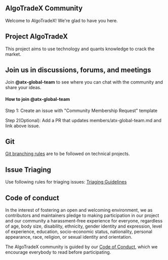 AlgoTradeX Community
------------------------------------------------------
Welcome to AlgoTradeX! We're glad to have you here.


Project AlgoTradeX
------------------------------------------------------
This project aims to use technology and quants knowledge to crack the market.


Join us in discussions, forums, and meetings
------------------------------------------------------
Join **@atx-global-team** to see where you can chat with the community and share your ideas.


#### How to join @atx-global-team

Step 1: Create an issue with "Community Membership Request" template

Step 2(Optional): Add a PR that updates members/atx-global-team.md and link above issue.


Git
------------------------------------------------------
[Git branching rules](https://github.com/algotradeX/atx-community/blob/master/guidelines/GIT_BRANCHING.md) are to be followed on technical projects.


Issue Triaging
------------------------------------------------------
Use following rules for triaging issues: [Triaging Guidelines](https://github.com/algotradeX/atx-community/blob/master/guidelines/TRIAGE.md)


Code of conduct
------------------------------------------------------
In the interest of fostering an open and welcoming environment, we as contributors and maintainers pledge to making participation in our project and our community a harassment-free experience for everyone, regardless of age, body size, disability, ethnicity, gender identity and expression, level of experience, education, socio-economic status, nationality, personal appearance, race, religion, or sexual identity and orientation.

The AlgoTradeX community is guided by our [Code of Conduct](https://github.com/algotradeX/atx-community/blob/master/CODE_OF_CONDUCT.md), which we encourage everybody to read before participating.
